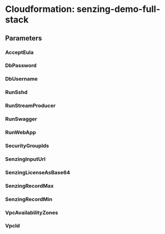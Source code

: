 # Cloudformation:  senzing-demo-full-stack

## Parameters

### AcceptEula
### DbPassword
### DbUsername
### RunSshd
### RunStreamProducer
### RunSwagger
### RunWebApp
### SecurityGroupIds
### SenzingInputUrl
### SenzingLicenseAsBase64
### SenzingRecordMax
### SenzingRecordMin
### VpcAvailabilityZones
### VpcId
